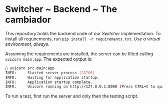 # Switcher ~ Backend ~ The cambiador

This repository holds the backend code of our *Switcher* implementation. To
install all requirements, run `pip install -r requirements.txt`. *Use a virtual
environment, always*.

Assuming the requirements are installed, the server can be lifted calling
`uvicorn main:app`. The expected output is:

```bash
 uvicorn src.main:app
INFO:     Started server process [23706]
INFO:     Waiting for application startup.
INFO:     Application startup complete.
INFO:     Uvicorn running on http://127.0.0.1:8000 (Press CTRL+C to quit)
```

To run a test, first run the server and only then the testing script.

